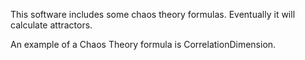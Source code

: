 This software includes some chaos theory formulas. Eventually
it will calculate attractors.

An example of a Chaos Theory formula is CorrelationDimension.
